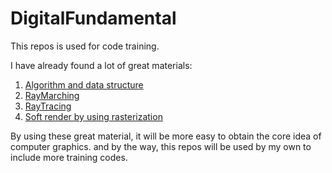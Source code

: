 # DigitalFundamental

This repos is used for code training.

I have already found a lot of great materials:

1. [Algorithm and data structure](https://github.com/raywenderlich/swift-algorithm-club)
2. [RayMarching](https://github.com/miloyip/light2d)
3. [RayTracing](https://raytracing.github.io)
4. [Soft render by using rasterization](https://github.com/ssloy/tinyrenderer)

By using these great material, it will be more easy to obtain the core idea of computer graphics. and by the way, this repos will be used by my own to include more training codes.